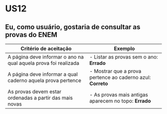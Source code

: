 # US12
## Eu, como usuário, gostaria de consultar as provas do ENEM
| Critério de aceitação | Exemplo |
| --------------------- | ------- |
| A página deve informar o ano na qual aquela prova foi realizada | - Listar as provas sem o ano: **Errado** |
| A página deve informar a qual caderno aquela prova pertence | - Mostrar que a prova pertence ao caderno azul: **Correto**   |
| As provas devem estar ordenadas a partir das mais novas | - As provas mais antigas aparecem no topo: **Errado** |